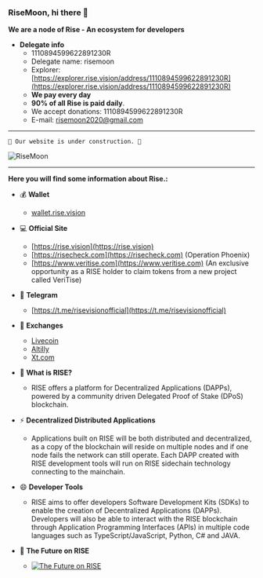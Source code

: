 ### RiseMoon, hi there 👋
**We are a node of Rise - An ecosystem for developers**
  
- **Delegate info**
  - 1110894599622891230R
  - Delegate name: risemoon
  - Explorer: [https://explorer.rise.vision/address/1110894599622891230R](https://explorer.rise.vision/address/1110894599622891230R)
  - **We pay every day**
  - **90% of all Rise is paid daily**.
  - We accept donations: 1110894599622891230R
  - E-mail: [risemoon2020@gmail.com](risemoon2020@gmail.com)
  
---
  
```
🚧 Our website is under construction. 🚧 
```
  
![RiseMoon](https://github.com/risemoon2020/risemoon2020/raw/main/risemoon.png)
 
---
**Here you will find some information about Rise.:**
  
- 💰 **Wallet**
  - [wallet.rise.vision](https://wallet.rise.vision/)
  
- 💻 **Official Site**
  - [https://rise.vision](https://rise.vision)
  - [https://risecheck.com](https://risecheck.com) (Operation Phoenix)
  - [https://www.veritise.com](https://www.veritise.com) (An exclusive opportunity as a RISE holder to claim tokens from a new project called VeriTise)
  
- 📣 **Telegram**
  - [https://t.me/risevisionofficial](https://t.me/risevisionofficial)
  
- 💱 **Exchanges**
  - [Livecoin](https://livecoin.net)
  - [Altilly](https://www.altilly.com)
  - [Xt.com](https://www.xt.com)
  
- 💬 **What is RISE?**
  - RISE offers a platform for Decentralized Applications (DAPPs), powered by a community driven Delegated Proof of Stake (DPoS) blockchain.
  
- ⚡ **Decentralized Distributed Applications**
  - Applications built on RISE will be both distributed and decentralized, as a copy of the blockchain will reside on multiple nodes and if one node fails the network can still operate. Each DAPP created with RISE development tools will run on RISE sidechain technology connecting to the mainchain.
  
- 😄 **Developer Tools**
  - RISE aims to offer developers Software Development Kits (SDKs) to enable the creation of Decentralized Applications (DAPPs). Developers will also be able to interact with the RISE blockchain through Application Programming Interfaces (APIs) in multiple code languages such as TypeScript/JavaScript, Python, C# and JAVA.
  
- 🌠 **The Future on RISE**
   - [![The Future on RISE](http://img.youtube.com/vi/wZ2vIGl_gCM/0.jpg)](http://www.youtube.com/watch?v=wZ2vIGl_gCM)
